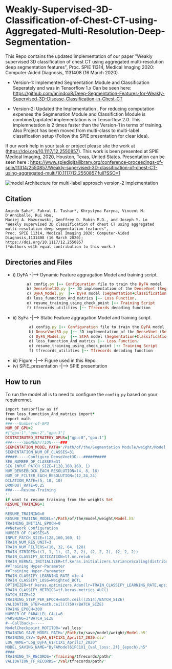# Weakly-Supervised-3D-Classification-of-Chest-CT-using-Aggregated-Multi-Resolution-Deep-Segmentation-
This Repo contains the updated implementation of our paper "Weakly supervised 3D classification of chest CT using aggregated multi-resolution deep segmentation features", Proc. SPIE 11314, Medical Imaging 2020: Computer-Aided Diagnosis, 1131408 (16 March 2020).

* Version-1: Implemented Segmentation Module and Classification Seperately and was in Tensorflow 1.x
Can be seen here: https://github.com/anindox8/Deep-Segmentation-Features-for-Weakly-Supervised-3D-Disease-Classification-in-Chest-CT

* Version-2: Updated the Implementation , For reducing computation expenses the Segmenation Module and Classifiction Module is combined,updated implementation is in Tensorflow 2.0. This implemnetation is 2 times faster than the Version-1 in terms of training. Also Project has been moved from multi-class to multi-label classification setup (Follow the SPIE presentation for clear idea).

If our work help in your task or project please site the work at  (https://doi.org/10.1117/12.2550857). This work is been presented at  SPIE Medical Imaging, 2020, Houston, Texas, United States. Presentation can be seen here : https://www.spiedigitallibrary.org/conference-proceedings-of-spie/11314/2550857/Weakly-supervised-3D-classification-of-chest-CT-using-aggregated-multi/10.1117/12.2550857.full?SSO=1

![model Architecture for multi-label approach version-2 implementation](https://github.com/fitushar/Weakly-Supervised-3D-Classification-of-Chest-CT-using-Aggregated-Multi-Resolution-Deep-Segmentation-/blob/master/figure/Model_Architecture.png)

## Citation
```
Anindo Saha*, Fakrul I. Tushar*, Khrystyna Faryna, Vincent M. D'Anniballe, Rui Hou, 
Maciej A. Mazurowski, Geoffrey D. Rubin M.D., and Joseph Y. Lo 
"Weakly supervised 3D classification of chest CT using aggregated multi-resolution deep segmentation features", 
Proc. SPIE 11314, Medical Imaging 2020: Computer-Aided Diagnosis,1131408 (16 March 2020); 
https://doi.org/10.1117/12.2550857
(*Authors with equal contribution to this work.)
```

## Directories and Files
*   i) DyFA -|--> Dynamic Feature aggragation Model and training script.
       ```ruby
             a) config.py |-- Configuration file to train the DyFA model
             b) DenseVnet3D.py |-- 3D implementation of the DenseVnet (Segmentation Module)
             c) DyFA_Model.py  |-- DyFA model (Segmentation+Classification Module)
             d) loss_funnction_And_matrics |-- Loss Function.
             e) resume_training_using_check_point |-- Training Script
             f) tfrecords_utilities |-- Tfrecords decoding function    
      ```       
*  ii) SyFa -|--> Static Feature aggragation Model and training script.
      ```ruby
             a) config.py |-- Configuration file to train the DyFA model
             b) DenseVnet3D.py |-- 3D implementation of the DenseVnet (Segmentation Module)
             c) DyFA_Model.py  |-- StFA model (Segmentation+Classification Module)
             d) loss_funnction_And_matrics |-- Loss Function.
             e) resume_training_using_check_point |-- Training Script
             f) tfrecords_utilities |-- Tfrecords decoding function    
      ```
* iii) Figure -|--> Figure used in this Repo
*  iv) SPIE_presentation -|--> SPIE presentation


## How to run

To run the model all is to need to configure the `config.py` based on your requiremnet.
```ruby
import tensorflow as tf
from loss_funnction_And_matrics import*
import math
###---Number-of-GPU
NUM_OF_GPU=2
#["gpu:1","gpu:2","gpu:3"]
DISTRIIBUTED_STRATEGY_GPUS=["gpu:0","gpu:1"]
###-----SEGMENATTION----###
SEGMENTATION_MODEL_PATH='/Path/of/the/Segmentation Module/weight/Model.h5'.h5'
SEGMENTATION_NUM_OF_CLASSES=31
#####-----Configure DenseVnet3D---##########
SEG_NUMBER_OF_CLASSES=31
SEG_INPUT_PATCH_SIZE=(128,160,160, 1)
NUM_DENSEBLOCK_EACH_RESOLUTION=(4, 8, 16)
NUM_OF_FILTER_EACH_RESOLUTION=(12,24,24)
DILATION_RATE=(5, 10, 10)
DROPOUT_RATE=0.25
###----Resume-Training
'''
if want to resume training from the weights Set
RESUME_TRAINING=1
'''
RESUME_TRAINING=0
RESUME_TRAIING_MODEL='/Path/of/the/model/weight/Model.h5'
TRAINING_INITIAL_EPOCH=0
##Network Configuration
NUMBER_OF_CLASSES=5
INPUT_PATCH_SIZE=(128,160,160, 1)
TRAIN_NUM_RES_UNIT=3
TRAIN_NUM_FILTERS=(16, 32, 64, 128)
TRAIN_STRIDES=((1, 1, 1), (2, 2, 2), (2, 2, 2), (2, 2, 2))
TRAIN_CLASSIFY_ACTICATION=tf.nn.relu6
TRAIN_KERNAL_INITIALIZER=tf.keras.initializers.VarianceScaling(distribution='uniform')
##Training Hyper-Parameter
##Training Hyper-Parameter
TRAIN_CLASSIFY_LEARNING_RATE =1e-4
TRAIN_CLASSIFY_LOSS=Weighted_BCTL
OPTIMIZER=tf.keras.optimizers.Adam(lr=TRAIN_CLASSIFY_LEARNING_RATE,epsilon=1e-5)
TRAIN_CLASSIFY_METRICS=tf.keras.metrics.AUC()
BATCH_SIZE=12
TRAINING_STEP_PER_EPOCH=math.ceil((3514)/BATCH_SIZE)
VALIDATION_STEP=math.ceil((759)/BATCH_SIZE)
TRAING_EPOCH=300
NUMBER_OF_PARALLEL_CALL=6
PARSHING=3*BATCH_SIZE
#--Callbacks-----
ModelCheckpoint_MOTITOR='val_loss'
TRAINING_SAVE_MODEL_PATH='/Path/to/save/model/weight/Model.h5'
TRAINING_CSV='DyFA_61FC1X1_April17_2020.csv'
LOG_NAME="Log_DyFA_61FC1X1_April17_2020"
MODEL_SAVING_NAME="DyFAModel61FC1X1_{val_loss:.2f}_{epoch}.h5"
####
TRAINING_TF_RECORDS='/Training/tfrecords/path/'
VALIDATION_TF_RECORDS='/Val/tfrecords/path/'
```


